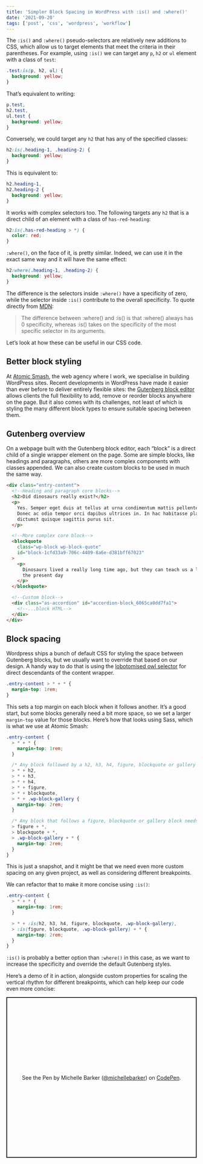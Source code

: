 ```yaml
---
title: 'Simpler Block Spacing in WordPress with :is() and :where()'
date: '2021-09-20'
tags: ['post', 'css', 'wordpress', 'workflow']
---
```


The `:is()` and `:where()` pseudo-selectors are relatively new additions to CSS, which allow us to target elements that meet the criteria in their parentheses. For example, using `:is()` we can target any `p`, `h2` or `ul` element with a class of `test`:

```css
.test:is(p, h2, ul) {
  background: yellow;
}
```

That’s equivalent to writing:

```css
p.test,
h2.test,
ul.test {
  background: yellow;
}
```

Conversely, we could target any `h2` that has any of the specified classes:

```css
h2:is(.heading-1, .heading-2) {
  background: yellow;
}
```

This is equivalent to:

```css
h2.heading-1,
h2.heading-2 {
  background: yellow;
}
```

It works with complex selectors too. The following targets any `h2` that is a direct child of an element with a class of `has-red-heading`:

```css
h2:is(.has-red-heading > *) {
  color: red;
}
```

`:where()`, on the face of it, is pretty similar. Indeed, we can use it in the exact same way and it will have the same effect:

```css
h2:where(.heading-1, .heading-2) {
  background: yellow;
}
```

The difference is the selectors inside `:where()` have a specificity of zero, while the selector inside `:is()` contribute to the overall specificity. To quote directly from [MDN](https://developer.mozilla.org/en-US/docs/Web/CSS/:where):

> The difference between :where() and :is() is that :where() always has 0 specificity, whereas :is() takes on the specificity of the most specific selector in its arguments.

Let’s look at how these can be useful in our CSS code.

## Better block styling

At [Atomic Smash](https://www.atomicsmash.co.uk/), the web agency where I work, we specialise in building WordPress sites. Recent developments in WordPress have made it easier than ever before to deliver entirely flexible sites: the [Gutenberg block editor](https://wordpress.org/gutenberg/) allows clients the full flexibility to add, remove or reorder blocks anywhere on the page. But it also comes with its challenges, not least of which is styling the many different block types to ensure suitable spacing between them.

## Gutenberg overview

On a webpage built with the Gutenberg block editor, each “block” is a direct child of a single wrapper element on the page. Some are simple blocks, like headings and paragraphs, others are more complex components with classes appended. We can also create custom blocks to be used in much the same way.

```html
<div class="entry-content">
  <!--Heading and paragraph core blocks-->
  <h2>Did dinosaurs really exist?</h2>
  <p>
    Yes. Semper eget duis at tellus at urna condimentum mattis pellentesque.
    Donec ac odio tempor orci dapibus ultrices in. In hac habitasse platea
    dictumst quisque sagittis purus sit.
  </p>

  <!--More complex core block-->
  <blockquote
    class="wp-block wp-block-quote"
    id="block-1cfd33a9-706c-4409-8a6e-d381bff67023"
  >
    <p>
      Dinosaurs lived a really long time ago, but they can teach us a lot about
      the present day
    </p>
  </blockquote>

  <!--Custom block-->
  <div class="as-accordion" id="accordion-block_6065ca0dd7fa1">
    <!--...block HTML-->
  </div>
</div>
```

## Block spacing

Wordpress ships a bunch of default CSS for styling the space between Gutenberg blocks, but we usually want to override that based on our design. A handy way to do that is using the [lobotomised owl selector](https://alistapart.com/article/axiomatic-css-and-lobotomized-owls/) for direct descendants of the content wrapper.

```css
.entry-content > * + * {
  margin-top: 1rem;
}
```

This sets a top margin on each block when it follows another. It’s a good start, but some blocks generally need a bit more space, so we set a larger `margin-top` value for those blocks. Here’s how that looks using Sass, which is what we use at Atomic Smash:

```scss
.entry-content {
  > * + * {
    margin-top: 1rem;
  }

  /* Any block followed by a h2, h3, h4, figure, blockquote or gallery block needs more space above */
  > * + h2,
  > * + h3,
  > * + h4,
  > * + figure,
  > * + blockquote,
  > * + .wp-block-gallery {
    margin-top: 2rem;
  }

  /* Any block that follows a figure, blockquote or gallery block needs more space above */
  > figure + *,
  > blockquote + *,
  > .wp-block-gallery + * {
    margin-top: 2rem;
  }
}
```

This is just a snapshot, and it might be that we need even more custom spacing on any given project, as well as considering different breakpoints.

We can refactor that to make it more concise using `:is()`:

```scss
.entry-content {
  > * + * {
    margin-top: 1rem;
  }

  > * + :is(h2, h3, h4, figure, blockquote, .wp-block-gallery),
  > :is(figure, blockquote, .wp-block-gallery) + * {
    margin-top: 2rem;
  }
}
```

`:is()` is probably a better option than `:where()` in this case, as we want to increase the specificity and override the default Gutenberg styles.

Here’s a demo of it in action, alongside custom properties for scaling the vertical rhythm for different breakpoints, which can help keep our code even more concise:

<p class="codepen" data-height="424" data-default-tab="html,result" data-slug-hash="OJgvrVN" data-user="michellebarker" style="height: 424px; box-sizing: border-box; display: flex; align-items: center; justify-content: center; border: 2px solid; margin: 1em 0; padding: 1em;">
  <span>See the Pen <a href="https://codepen.io/michellebarker/pen/OJgvrVN">
  </a> by Michelle Barker (<a href="https://codepen.io/michellebarker">@michellebarker</a>)
  on <a href="https://codepen.io">CodePen</a>.</span>
</p>
<script async src="https://cpwebassets.codepen.io/assets/embed/ei.js"></script>
